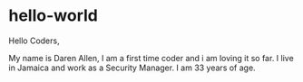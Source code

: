 # hello-world

Hello Coders,

My name is Daren Allen, I am a first time coder and i am loving it so far.
I live in Jamaica and work as a Security Manager. I am 33 years of age.
